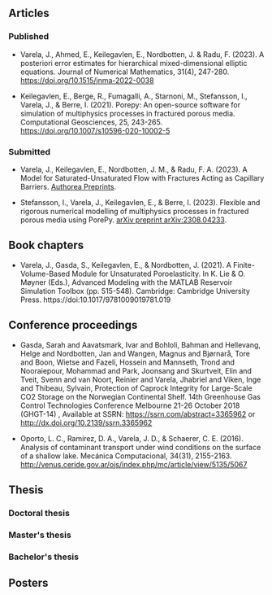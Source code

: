 ## Articles

### Published

- Varela, J., Ahmed, E., Keilegavlen, E., Nordbotten, J. & Radu, F. (2023). A posteriori error estimates for hierarchical mixed-dimensional elliptic equations. Journal of Numerical Mathematics, 31(4), 247-280. https://doi.org/10.1515/jnma-2022-0038

- Keilegavlen, E., Berge, R., Fumagalli, A., Starnoni, M., Stefansson, I., Varela, J., & Berre, I. (2021). Porepy: An open-source software for simulation of multiphysics processes in fractured porous media. Computational Geosciences, 25, 243-265. https://doi.org/10.1007/s10596-020-10002-5

### Submitted

- Varela, J., Keilegavlen, E., Nordbotten, J. M., & Radu, F. A. (2023). A Model for Saturated-Unsaturated Flow with Fractures Acting as Capillary Barriers. [Authorea Preprints](https://essopenarchive.org/doi/full/10.22541/essoar.169111376.67806946).

- Stefansson, I., Varela, J., Keilegavlen, E., & Berre, I. (2023). Flexible and rigorous numerical modelling of multiphysics processes in fractured porous media using PorePy. [arXiv preprint arXiv:2308.04233](https://arxiv.org/abs/2308.04233).

## Book chapters

- Varela, J., Gasda, S., Keilegavlen, E., & Nordbotten, J. (2021). A Finite-Volume-Based Module for Unsaturated Poroelasticity. In K. Lie & O. Møyner (Eds.), Advanced Modeling with the MATLAB Reservoir Simulation Toolbox (pp. 515-548). Cambridge: Cambridge University Press. https://doi:10.1017/9781009019781.019

## Conference proceedings

- Gasda, Sarah and Aavatsmark, Ivar and Bohloli, Bahman and Hellevang, Helge and Nordbotten, Jan and Wangen, Magnus and Bjørnarå, Tore and Boon, Wietse and Fazeli, Hossein and Mannseth, Trond and Nooraiepour, Mohammad and Park, Joonsang and Skurtveit, Elin and Tveit, Svenn and van Noort, Reinier and Varela, Jhabriel and Viken, Inge and Thibeau, Sylvain, Protection of Caprock Integrity for Large-Scale CO2 Storage on the Norwegian Continental Shelf. 14th Greenhouse Gas Control Technologies Conference Melbourne 21-26 October 2018 (GHGT-14) , Available at SSRN: https://ssrn.com/abstract=3365962 or http://dx.doi.org/10.2139/ssrn.3365962

- Oporto, L. C., Ramírez, D. A., Varela, J. D., & Schaerer, C. E. (2016). Analysis of contaminant transport under wind conditions on the surface of a shallow lake. Mecánica Computacional, 34(31), 2155-2163. http://venus.ceride.gov.ar/ojs/index.php/mc/article/view/5135/5067

## Thesis

### Doctoral thesis

### Master's thesis

### Bachelor's thesis

## Posters
